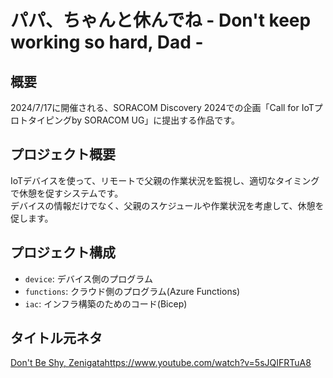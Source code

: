 # パパ、ちゃんと休んでね - Don't keep working so hard, Dad - 

## 概要

2024/7/17に開催される、SORACOM Discovery 2024での企画「Call for IoTプロトタイピングby SORACOM UG」に提出する作品です。

## プロジェクト概要

IoTデバイスを使って、リモートで父親の作業状況を監視し、適切なタイミングで休憩を促すシステムです。  
デバイスの情報だけでなく、父親のスケジュールや作業状況を考慮して、休憩を促します。

## プロジェクト構成

- `device`: デバイス側のプログラム
- `functions`: クラウド側のプログラム(Azure Functions)
- `iac`: インフラ構築のためのコード(Bicep)

## タイトル元ネタ

[Don't Be Shy, Zenigata]()https://www.youtube.com/watch?v=5sJQIFRTuA8